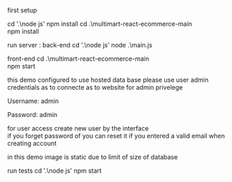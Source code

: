 first setup

cd '.\node js\'
npm install
cd .\multimart-react-ecommerce-main\
npm install



run server  :
back-end 
 cd '.\node js\'
 node .\main.js

front-end
 cd .\multimart-react-ecommerce-main\
 npm start


this demo configured to use hosted data base 
please use user admin    credentials as    to connecte as to website for admin privelege 

Username: admin

Password: admin

for user access create new user by the interface  
if you forget password of you can reset it if you entered a valid email when creating account

in this demo image is static due to limit of size of database 

run tests
 cd '.\node js\'
 npm start

 
